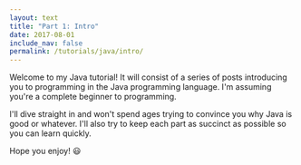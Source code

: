 ```yaml
---
layout: text
title: "Part 1: Intro"
date: 2017-08-01
include_nav: false
permalink: /tutorials/java/intro/
---
```

Welcome to my Java tutorial! It will consist of a series of posts introducing you to programming in the Java programming language. I'm assuming you're a complete beginner to programming.

I'll dive straight in and won't spend ages trying to convince you why Java is good or whatever. I'll also try to keep each part as succinct as possible so you can learn quickly.

Hope you enjoy! :smiley:
